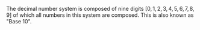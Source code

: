 The decimal number system is composed of nine digits $[0, 1, 2, 3, 4, 5, 6, 7, 8, 9]$ of which all numbers in this system are composed. This is also known as "Base 10".
